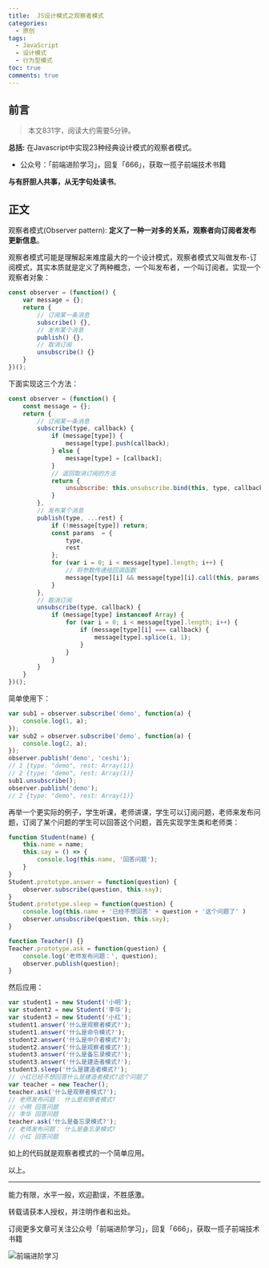 ```yaml
---
title:  JS设计模式之观察者模式
categories:
  - 原创
tags:
  - JavaScript
  - 设计模式
  - 行为型模式
toc: true
comments: true
---
```


## 前言

> 本文831字，阅读大约需要5分钟。

**总括:** 在Javascript中实现23种经典设计模式的观察者模式。

- 公众号：「前端进阶学习」，回复「666」，获取一揽子前端技术书籍

**与有肝胆人共事，从无字句处读书**。

<!-- more -->

## 正文

观察者模式(Observer pattern):   **定义了一种一对多的关系，观察者向订阅者发布更新信息**。

观察者模式可能是理解起来难度最大的一个设计模式，观察者模式又叫做发布-订阅模式，其实本质就是定义了两种概念，一个叫发布者，一个叫订阅者。实现一个观察者对象：

```js
const observer = (function() {
    var message = {};
    return {
        // 订阅某一条消息
        subscribe() {},
        // 发布某个消息
        publish() {},
        // 取消订阅
        unsubscribe() {}
    }
})();
```

下面实现这三个方法：

```js
const observer = (function() {
    const message = {};
    return {
        // 订阅某一条消息
        subscribe(type, callback) {
            if (message[type]) {
                message[type].push(callback);
            } else {
                message[type] = [callback];
            }
            // 返回取消订阅的方法
            return {
                unsubscribe: this.unsubscribe.bind(this, type, callback)
            }
        },
        // 发布某个消息
        publish(type, ...rest) {
            if (!message[type]) return;
            const params  = {
                type,
                rest
            };
            for (var i = 0; i < message[type].length; i++) {
              	// 将参数传递给回调函数
                message[type][i] && message[type][i].call(this, params);
            }
        },
        // 取消订阅
        unsubscribe(type, callback) {
            if (message[type] instanceof Array) {
                for (var i = 0; i < message[type].length; i++) {
                    if (message[type][i] === callback) {
                        message[type].splice(i, 1);
                    }
                }
            }
        }
    }
})();
```

简单使用下：

```js
var sub1 = observer.subscribe('demo', function(a) {
    console.log(1, a);
});
var sub2 = observer.subscribe('demo', function(a) {
    console.log(2, a);
});
observer.publish('demo', 'ceshi'); 
// 1 {type: "demo", rest: Array(1)}
// 2 {type: "demo", rest: Array(1)}
sub1.unsubscribe();
observer.publish('demo');
// 2 {type: "demo", rest: Array(1)}
```

再举一个更实际的例子，学生听课，老师讲课，学生可以订阅问题，老师来发布问题，订阅了某个问题的学生可以回答这个问题，首先实现学生类和老师类：

```js
function Student(name) {
    this.name = name;
    this.say = () => {
        console.log(this.name, '回答问题');
    }
}
Student.prototype.answer = function(question) {
    observer.subscribe(question, this.say);
}
Student.prototype.sleep = function(question) {
    console.log(this.name + '已经不想回答' + question + '这个问题了' )
    observer.unsubscribe(question, this.say);
}

function Teacher() {}
Teacher.prototype.ask = function(question) {
    console.log('老师发布问题：', question);
    observer.publish(question);
}
```

然后应用：

```js
var student1 = new Student('小明');
var student2 = new Student('李华');
var student3 = new Student('小红');
student1.answer('什么是观察者模式?');
student1.answer('什么是命令模式?');
student2.answer('什么是中介者模式?');
student2.answer('什么是观察者模式?');
student3.answer('什么是备忘录模式?');
student3.answer('什么是建造者模式?');
student3.sleep('什么是建造者模式?');
// 小红已经不想回答什么是建造者模式?这个问题了
var teacher = new Teacher();
teacher.ask('什么是观察者模式?');
// 老师发布问题： 什么是观察者模式?
// 小明 回答问题
// 李华 回答问题
teacher.ask('什么是备忘录模式?');
// 老师发布问题： 什么是备忘录模式?
// 小红 回答问题
```

如上的代码就是观察者模式的一个简单应用。

以上。

---

能力有限，水平一般，欢迎勘误，不胜感激。

转载请获本人授权，并注明作者和出处。

订阅更多文章可关注公众号「前端进阶学习」，回复「666」，获取一揽子前端技术书籍

![前端进阶学习](https://image.damonare.cn/qianduanjinjie.png)